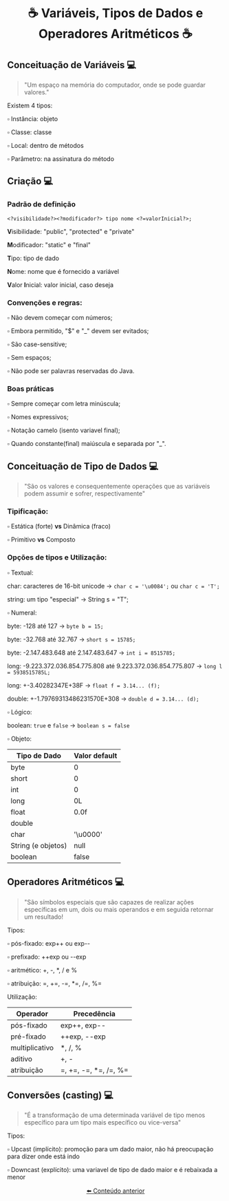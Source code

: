 # <p align="center"> ☕ Variáveis, Tipos de Dados e Operadores Aritméticos ☕

  ## Conceituação de Variáveis 💻
  
  > "Um espaço na memória do computador, onde se pode guardar valores."
  
  Existem 4 tipos:
  
  ▫️ Instância: objeto
  
  ▫️ Classe: classe
  
  ▫️ Local: dentro de métodos
  
  ▫️ Parâmetro: na assinatura do método
  
  ## Criação 💻
  
  ### Padrão de definição
  
  `<?visibilidade?><?modificador?> tipo nome <?=valorInicial?>;`
  
  **V**isibilidade: "public", "protected" e "private"
  
  **M**odificador: "static" e "final"
  
  **T**ipo: tipo de dado
  
  **N**ome: nome que é fornecido a variável
  
  **V**alor **I**nicial: valor inicial, caso deseja
  
  ### Convenções e regras:
  
  ▫️ Não devem começar com números;
  
  ▫️ Embora permitido, "$" e "_" devem ser evitados;
  
  ▫️ São case-sensitive;
  
  ▫️ Sem espaços;
  
  ▫️ Não pode ser palavras reservadas do Java.
  
  ### Boas práticas
  
  ▫️ Sempre começar com letra minúscula;
  
  ▫️ Nomes expressivos;
  
  ▫️ Notação camelo (isento variavel final);
  
  ▫️ Quando constante(final) maiúscula e separada por "_".
  
  ## Conceituação de Tipo de Dados 💻
    
  > "São os valores e consequentemente operações que as variáveis podem assumir e sofrer, respectivamente"
    
  ### Tipificação:
    
  ▫️ Estática (forte) **vs** Dinâmica (fraco)
    
  ▫️ Primitivo **vs** Composto

  ### Opções de tipos e Utilização:
  
  ▫️ Textual:
  
  char: caracteres de 16-bit unicode -> `char c = '\u0084';` ou `char c = 'T';`
  
  string: um tipo "especial" -> String s = "T";
  
  ▫️ Numeral:
  
  byte: -128 até 127 -> `byte b = 15;`
  
  byte: -32.768 até 32.767 -> `short s = 15785;`
  
  byte: -2.147.483.648 até 2.147.483.647 -> `int i = 8515785;`
  
  long: -9.223.372.036.854.775.808 até 9.223.372.036.854.775.807 -> `long l = 5938515785L;`
  
  long: +-3.40282347E+38F -> `float f = 3.14... (f);`
  
  double: +-1.79769313486231570E+308 -> `double d = 3.14... (d);`
  
  ▫️ Lógico:
  
  boolean: `true` e `false` -> `boolean s = false`
  
  ▫️ Objeto:
  
  | Tipo de Dado | Valor default |
  | --- | --- | 
  | byte | 0 |
  | short | 0 |
  | int | 0 |
  | long | 0L |
  | float | 0.0f |
  | double | | 0.0d |
  | char | '\u0000' |
  | String (e objetos) | null |
  | boolean | false |
  
  
  ## Operadores Aritméticos 💻
  
  > "São símbolos especiais que são capazes de realizar ações específicas em um, dois ou mais operandos e em seguida retornar um resultado!
  
  Tipos:
  
  ▫️ pós-fixado: exp++ ou exp--
  
  ▫️ prefixado: ++exp ou --exp
  
  ▫️ aritmético: +, -, *, / e %
  
  ▫️ atribuição: =, +=, -=, *=, /=, %=
  
  Utilização:
  
  | Operador | Precedência |
  | --- | --- |
  | pós-fixado | exp++, exp-- |
  | pré-fixado | ++exp, --exp |
  | multiplicativo | *, /, % |
  | aditivo | +, - |
  | atribuição | =, +=, -=, *=, /=, %= |
  
  ## Conversões (casting) 💻
  
  > "É a transformação de uma determinada variável de tipo menos específico para um tipo mais específico ou vice-versa"
  
  Tipos:
  
  ▫️ Upcast (implícito): promoção para um dado maior, não há preocupação para dizer onde está indo
  
  ▫️ Downcast (explícito): uma variavel de tipo de dado maior e é rebaixada a menor 
  
  [<p align="center"> ⬅️ Conteúdo anterior](https://github.com/vitoriadevalois/java-developer-bootcamp/blob/main/conteudos/ecossistemajava.md)
